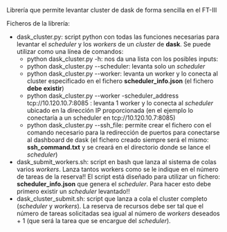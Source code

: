 Librería que permite levantar cluster de dask de forma sencilla en el FT-III

Ficheros de la librería:

* dask\_cluster.py: script python con todas las funciones necesarias para levantar el *scheduler* y los *workers* de un *cluster* de **dask**. Se puede utilizar como una línea de comandos:
    * python  dask\_cluster.py -h: nos da una lista con los posibles inputs:
    * python  dask\_cluster.py  --scheduler: levanta solo un *scheduler*
    * python  dask\_cluster.py --worker: levanta un  worker y lo conecta al cluster especificado en el fichero **scheduler\_info.json** (el fichero **debe existir**)
    * python  dask\_cluster.py --worker -scheduler\_address tcp://10.120.10.7:8085 : levanta 1 worker y lo conecta al *scheduler* ubicado en la dirección IP proporcionada (en el ejemplo lo conectaría a un scheduler en tcp://10.120.10.7:8085)
    * python  dask\_cluster.py --ssh\_file: permite crear el fichero con el comando necesario para la redirección de puertos para conectarse al dashboard de dask (el fichero creado siempre será el mismo: **ssh\_command.txt** y se creará en el directorio donde se lance el *scheduler*)
* dask\_submit\_workers.sh: script en bash que lanza al sistema de colas varios *workers*. Lanza tantos workers como se le indique en el número de tareas de la reserva!! El script está diseñado para utilizar un fichero: **scheduler\_info.json** que genera el *scheduler*. Para hacer esto debe primero existir un *scheduler* levantado!!
* dask\_cluster\_submit.sh: script que lanza a cola el cluster completo (*scheduler* y *workers*). La reserva de recursos debe ser tal que el número de tareas solicitadas sea igual al número de *workers* deseados + 1 (que será la tarea que se encargue del *scheduler*).
